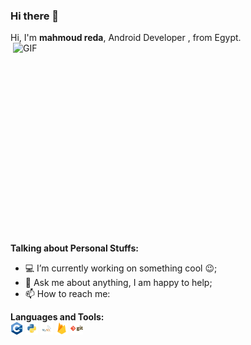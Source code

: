 ### Hi there 👋

Hi, I'm **mahmoud reda**, Android Developer , from Egypt.
 <img align="right" alt="GIF" src="https://github.com/mahmoud-reda12/mahmoud-reda12/blob/main/code.gif?raw=true" width="500" height="320" />
 
**Talking about Personal Stuffs:**

- 💻 I’m currently working on something cool :wink:;
- 💬 Ask me about anything, I am happy to help;
- 📫 How to reach me:

  
**Languages and Tools:**  
<code><img height="20" src="https://raw.githubusercontent.com/github/explore/80688e429a7d4ef2fca1e82350fe8e3517d3494d/topics/cpp/cpp.png"></code>
<code><img height="20" src="https://raw.githubusercontent.com/github/explore/80688e429a7d4ef2fca1e82350fe8e3517d3494d/topics/python/python.png"></code>
<code><img height="20" src="https://raw.githubusercontent.com/github/explore/80688e429a7d4ef2fca1e82350fe8e3517d3494d/topics/mysql/mysql.png"></code>
<code><img height="20" src="https://raw.githubusercontent.com/github/explore/80688e429a7d4ef2fca1e82350fe8e3517d3494d/topics/firebase/firebase.png"></code>
<code><img height="20" src="https://raw.githubusercontent.com/github/explore/80688e429a7d4ef2fca1e82350fe8e3517d3494d/topics/git/git.png"></code>
